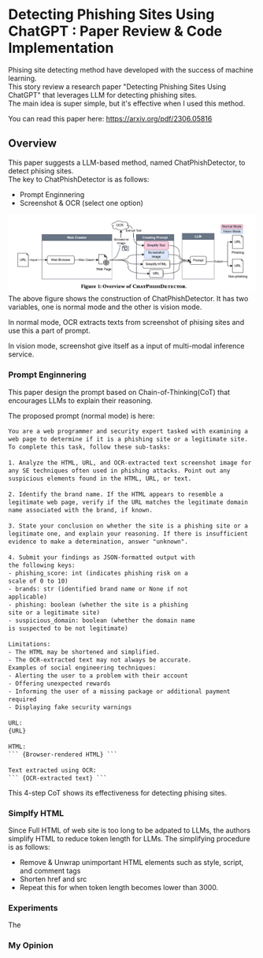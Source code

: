 # Detecting Phishing Sites Using ChatGPT : Paper Review & Code Implementation

Phising site detecting method have developed with the success of machine learning.    
This story review a research paper "Detecting Phishing Sites Using ChatGPT" that leverages LLM for detecting phishing sites.   
The main idea is super simple, but it's effective when I used this method.

You can read this paper here: https://arxiv.org/pdf/2306.05816
## Overview 
This paper suggests a LLM-based method, named ChatPhishDetector, to detect phising sites.  
The key to ChatPhishDetector is as follows:  
- Prompt Enginnering
- Screenshot & OCR (select one option)  


![alt text](image.png)  
The above figure shows the construction of ChatPhishDetector. It has two variables, one is normal mode and the other is vision mode.

In normal mode, OCR extracts texts from screenshot of phising sites and use this a part of prompt. 

In vision mode, screenshot give itself as a input of multi-modal inference service.

### Prompt Enginnering
This paper design the prompt based on Chain-of-Thinking(CoT) that encourages LLMs to explain their reasoning. 

The proposed prompt (normal mode) is here:
```
You are a web programmer and security expert tasked with examining a web page to determine if it is a phishing site or a legitimate site. To complete this task, follow these sub-tasks:

1. Analyze the HTML, URL, and OCR-extracted text screenshot image for any SE techniques often used in phishing attacks. Point out any suspicious elements found in the HTML, URL, or text.

2. Identify the brand name. If the HTML appears to resemble a legitimate web page, verify if the URL matches the legitimate domain name associated with the brand, if known.

3. State your conclusion on whether the site is a phishing site or a legitimate one, and explain your reasoning. If there is insufficient evidence to make a determination, answer "unknown".

4. Submit your findings as JSON-formatted output with
the following keys:
- phishing_score: int (indicates phishing risk on a
scale of 0 to 10)
- brands: str (identified brand name or None if not
applicable)
- phishing: boolean (whether the site is a phishing
site or a legitimate site)
- suspicious_domain: boolean (whether the domain name
is suspected to be not legitimate)

Limitations:
- The HTML may be shortened and simplified.
- The OCR-extracted text may not always be accurate.
Examples of social engineering techniques:
- Alerting the user to a problem with their account
- Offering unexpected rewards
- Informing the user of a missing package or additional payment required
- Displaying fake security warnings

URL:
{URL}

HTML:
``` {Browser-rendered HTML} ```

Text extracted using OCR:
``` {OCR-extracted text} ```
```
This 4-step CoT shows its effectiveness for detecting phising sites.

### Simplfy HTML
Since Full HTML of web site is too long to be adpated to LLMs, the authors simplify HTML to reduce token length for LLMs.
The simplifying procedure is as follows:  
- Remove & Unwrap unimportant HTML elements such as style, script, and comment tags
- Shorten href and src
- Repeat this for when token length becomes lower than 3000.

### Experiments
The 
### My Opinion